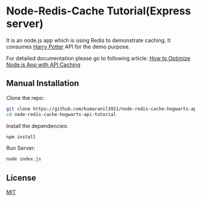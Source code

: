 # Node-Redis-Cache Tutorial(Express server)

It is an node.js app which is using Redis to demonstrate caching. It consumes [Harry Potter](https://hp-api.onrender.com/api/characters) API for the demo purpose.

For detailed documentation please go to following article:
[How to Optimize Node.js App with API Caching](https://kumaranil3921.medium.com/how-to-optimize-node-js-app-with-api-caching-d43e56bc4215)

## Manual Installation

Clone the repo:

```bash
git clone https://github.com/kumaranil3921/node-redis-cache-hogwarts-api-tutorial.git
cd node-redis-cache-hogwarts-api-tutorial
```

Install the dependencies:

```bash
npm install
```

Run Server:
```bash
node index.js
```

## License

[MIT](LICENSE)
